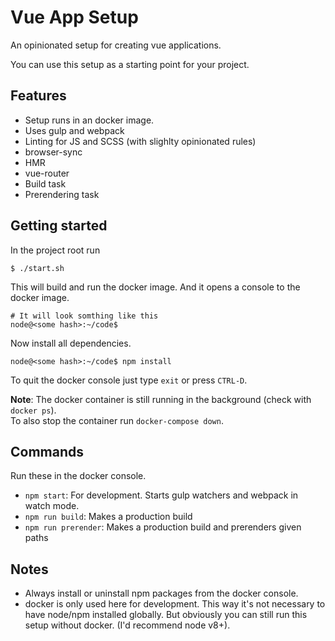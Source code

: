 # Vue App Setup

An opinionated setup for creating vue applications.

You can use this setup as a starting point for your project.

## Features

- Setup runs in an docker image.
- Uses gulp and webpack
- Linting for JS and SCSS (with slighlty opinionated rules)
- browser-sync
- HMR
- vue-router
- Build task
- Prerendering task

## Getting started

In the project root run

	$ ./start.sh

This will build and run the docker image. And it opens a console to the docker image.

	# It will look somthing like this
	node@<some hash>:~/code$


Now install all dependencies.

	node@<some hash>:~/code$ npm install
	
To quit the docker console just type `exit` or press `CTRL-D`.

**Note**: The docker container is still running in the background (check with `docker ps`).  
To also stop the container run `docker-compose down`. 

## Commands
Run these in the docker console.

- `npm start`: For development. Starts gulp watchers and webpack in watch mode.
- `npm run build`: Makes a production build
- `npm run prerender`: Makes a production build and prerenders given paths


## Notes 
- Always install or uninstall npm packages from the docker console.
- docker is only used here for development. This way it's not necessary to have node/npm installed globally. But obviously you can still run this setup without docker. (I'd recommend node v8+).

